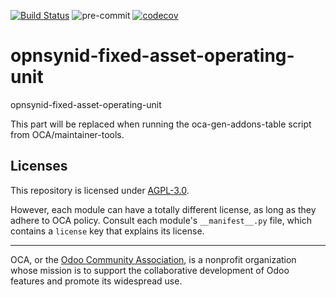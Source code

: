[![Build Status](https://travis-ci.com/open-synergy/opnsynid-fixed-asset-operating-unit.svg?branch=8.0)](https://travis-ci.com/open-synergy/opnsynid-fixed-asset-operating-unit)
![pre-commit](https://github.com/open-synergy/opnsynid-fixed-asset-operating-unit/actions/workflows/pre-commit.yml/badge.svg)
[![codecov](https://codecov.io/gh/open-synergy/opnsynid-fixed-asset-operating-unit/branch/8.0/graph/badge.svg)](https://codecov.io/gh/open-synergy/opnsynid-fixed-asset-operating-unit)

<!-- /!\ do not modify above this line -->

# opnsynid-fixed-asset-operating-unit

opnsynid-fixed-asset-operating-unit

<!-- /!\ do not modify below this line -->

<!-- prettier-ignore-start -->

[//]: # (addons)

This part will be replaced when running the oca-gen-addons-table script from OCA/maintainer-tools.

[//]: # (end addons)

<!-- prettier-ignore-end -->

## Licenses

This repository is licensed under [AGPL-3.0](LICENSE).

However, each module can have a totally different license, as long as they adhere to OCA
policy. Consult each module's `__manifest__.py` file, which contains a `license` key
that explains its license.

----

OCA, or the [Odoo Community Association](http://odoo-community.org/), is a nonprofit
organization whose mission is to support the collaborative development of Odoo features
and promote its widespread use.
